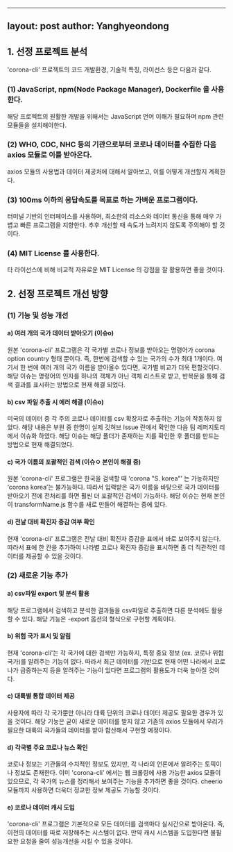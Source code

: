 
---
layout: post
author: Yanghyeondong
---
## 1. 선정 프로젝트 분석

'corona-cli' 프로젝트의 코드 개발환경, 기술적 특징, 라이선스 등은 다음과 같다.
  
  
### (1) JavaScript, npm(Node Package Manager), Dockerfile 을 사용한다.

  해당 프로젝트의 원활한 개발을 위해서는 JavaScript 언어 이해가 필요하며 npm 관련 모듈들을 설치해야한다.
  
### (2) WHO, CDC, NHC 등의 기관으로부터 코로나 데이터를 수집한 다음 axios 모듈로 이를 받아온다.

  axios 모듈의 사용법과 데이터 제공처에 대해서 알아보고, 이를 어떻게 개선할지 계획한다.
  
### (3) 100ms 이하의 응답속도를 목표로 하는 가벼운 프로그램이다.

  터미널 기반의 인터페이스를 사용하며, 최소한의 리소스와 데이터 통신을 통해 매우 가볍고 빠른 프로그램을 지향한다.
  추후 개선할 때 속도가 느려지지 않도록 주의해야 할 것이다.
  
### (4) MIT License 를 사용한다.
  
  타 라이선스에 비해 비교적 자유로운 MIT License 의 강점을 잘 활용하면 좋을 것이다.



## 2. 선정 프로젝트 개선 방향


### (1) 기능 및 성능 개선


#### a) 여러 개의 국가 데이터 받아오기 (이슈o)

원본 'corona-cli' 프로그램은 각 국가별 코로나 정보를 받아오는 명령어가 corona option country 형태 뿐이다.
즉, 한번에 검색할 수 있는 국가의 수가 최대 1개이다. 여기서 한 번에 여러 개의 국가 이름을 받아올수 있다면,
국가별 비교가 더욱 편할것이다. 해당 이슈는 명령어의 인자를 하나의 객체가 아닌 객체 리스트로 받고, 반복문을 통해
검색 결과를 표시하는 방법으로 현재 해결 되었다.
  
#### b) csv 파일 추출 시 에러 해결  (이슈o)

미국의 데이터 중 각 주의 코로나 데이터를 csv 확장자로 추출하는 기능이 작동하지 않았다. 해당 내용은 부원 중 한명이
실제 깃허브 Issue 란에서 확인한 다음 팀 레퍼지토리에서 이슈화 하였다. 해당 이슈는 해당 폴더가 존재하는 지를 확인한 후 
폴더를 만드는 방법으로 현재 해결되었다.

#### c) 국가 이름의 포괄적인 검색  (이슈ㅇ 본인이 해결 중)

원본 'corona-cli' 프로그램은 한국을 검색할 때 ‘corona "S. korea"’ 는 가능하지만 ‘corona korea’는 불가능하다.
따라서 입력받은 국가 이름을 바탕으로 국가 데이터를 받아오기 전에 전처리를 하면 훨씬 더 포괄적인 검색이 가능하다.
해당 이슈는 현재 본인이 transformName.js 함수를 새로 만들어 해결하는 중에 있다.

#### d) 전날 대비 확진자 증감 여부 확인

현재 'corona-cli' 프로그램은 전날 대비 확진자 증감을 표에서 바로 보여주지 않는다. 
따라서 표에 한 칸을 추가하여 나라별 코로나 확진자 증감을 표시하면 좀 더 직관적인 데이터를 제공할 수 있을 것이다.

### (2) 새로운 기능 추가


#### a) csv파일 export 및 분석 활용

해당 프로그램에서 검색하고 분석한 결과들을 csv파일로 추출하면 다른 분석에도 활용할 수 있다. 
해당 기능은 -export 옵션의 형식으로 구현할 계획이다.

#### b) 위험 국가 표시 및 알림

현재 'corona-cli'는 각 국가에 대한 검색만 가능하지, 특정 중요 정보 (ex. 코로나 위험 국가)를 알려주는 기능이 없다.
따라서 최근 데이터를 기반으로 현재 어떤 나라에서 코로나가 급증하는지 등을 알려주는 기능이 있다면 프로그램의 활용도가
더욱 높아질 것이다. 

#### c) 대륙별 통합 데이터 제공

사용자에 따라 각 국가뿐만 아니라 대륙 단위의 코로나 데이터 제공도 필요한 경우가 있을 것이다. 해당 기능은 굳이 새로운 데이터를 
받지 않고 기존의 axios 모듈에서 우리가 필요한 대륙의 국가들의 데이터를 받아 합산해서 구현할 예정이다.

#### d) 각국별 주요 코로나 뉴스 확인

코로나 정보는 기관들의 수치적인 정보도 있지만, 각 나라의 언론에서 알려주는 토픽이나 정보도 존재한다.
이미 'corona-cli' 에서는 웹 크롤링에 사용 가능한 axios 모듈이 있으므로, 각 국가의 뉴스를 정리해서 보여주는 기능을 추가하면 좋을 것이다.
cheerio 모듈까지 사용하면 더욱더 정교한 정보 제공도 가능할 것이다.

#### e) 코로나 데이터 캐시 도입 

'corona-cli' 프로그램은 기본적으로 모든 데이터를 검색마다 실시간으로 받아온다. 
즉, 이전의 데이터를 따로 저장해주는 시스템이 없다. 만약 캐시 시스템을 도입한다면 불필요한 요청을 줄여 성능개선을 시킬 수 있을 것이다.
